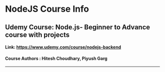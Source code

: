 # NodeJS Course Info

## Udemy Course: Node.js- Beginner to Advance course with projects

#### Link: https://www.udemy.com/course/nodejs-backend

#### Course Authors : Hitesh Choudhary, Piyush Garg

---
